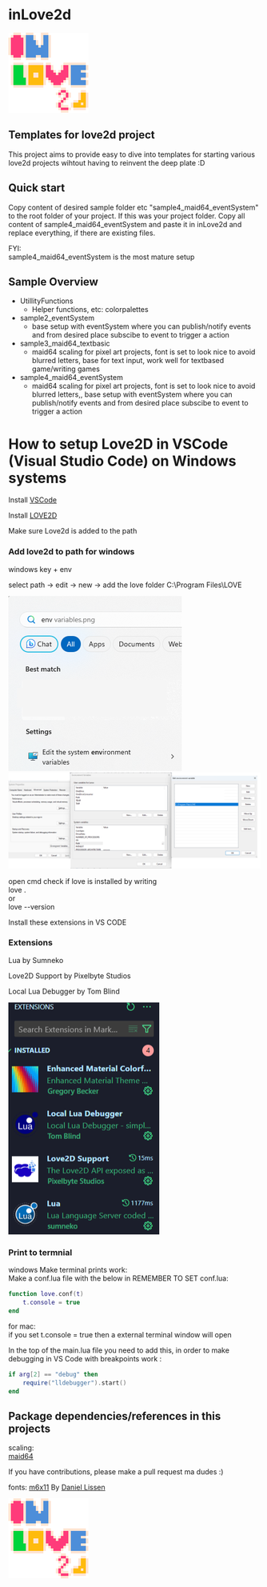 # inLove2d
![inLove2D logo](/img/documentation/inLove2d_160x160.png)

## Templates for love2d project

This project aims to provide easy to dive into templates for starting various love2d projects wihtout having to reinvent the deep plate :D  

## Quick start
Copy content of desired sample folder etc "sample4_maid64_eventSystem" to the root folder of your project. 
If this was your project folder. Copy all content of sample4_maid64_eventSystem and paste it in inLove2d and replace everything, if there are existing files.  

FYI:  
sample4_maid64_eventSystem is the most mature setup

## Sample Overview
- UtillityFunctions
  - Helper functions, etc: colorpalettes
- sample2_eventSystem
  - base setup with eventSystem where you can publish/notify events and from desired place subscibe to event to trigger a action
- sample3_maid64_textbasic
  - maid64 scaling for pixel art projects, font is set to look nice to avoid blurred letters, base for text input, work well for textbased game/writing games
- sample4_maid64_eventSystem
  - maid64 scaling for pixel art projects, font is set to look nice to avoid blurred letters,, base setup with eventSystem where you can publish/notify events and from desired place subscibe to event to trigger a action

# How to setup Love2D in VSCode (Visual Studio Code) on Windows systems
Install [VSCode](https://code.visualstudio.com/)  

Install [LOVE2D](https://love2d.org/)  

Make sure Love2d is added to the path
### Add love2d to path for windows
windows key + env  

select path -> edit -> new -> add the love folder C:\Program Files\LOVE  

![add to path1](/img/documentation/env_var_1.png)
![add to path2](/img/documentation/env_var_2.png)

open cmd check if love is installed by writing  
love .  
or  
love --version  


Install these extensions in VS CODE
### Extensions 
Lua by Sumneko  

Love2D Support by Pixelbyte Studios

Local Lua Debugger by Tom Blind

![vscode](/img/documentation/vscode_extensions.png)


### Print to termnial
windows
Make terminal prints work:  
Make a conf.lua file with the below in
REMEMBER TO SET conf.lua: 

```lua
function love.conf(t)
	t.console = true
end
```  

for mac:  
if you set t.console = true then a external terminal window will open

In the top of the main.lua file you need to add this, in order to make debugging in VS Code with breakpoints work :  
```lua
if arg[2] == "debug" then
    require("lldebugger").start()
end
```


## Package dependencies/references in this projects
scaling:  
[maid64](https://github.com/adekto/maid64)

If you have contributions, please make a pull request ma dudes :)

fonts:
[m6x11](https://managore.itch.io/m6x11) By [Daniel Lissen](https://twitter.com/managore)


![inLove2D logo](/img/documentation/inLove2d_160x160.png)
